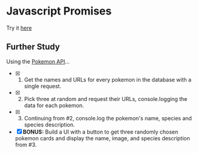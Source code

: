 Javascript Promises
==================

Try it [here](https://scojo44.github.io/springboard-exercises/sec-31.3.10/)

Further Study
-------------

Using the [Pokemon API](https://pokeapi.co/)...

- [x] 1. Get the names and URLs for every pokemon in the database with a single request.
- [x] 2. Pick three at random and request their URLs, console.logging the data for each pokemon.
- [x] 3. Continuing from #2, console.log the pokemon's name, species and species description.
- [x] __BONUS:__ Build a UI with a button to get three randomly chosen pokemon cards and display the name, image, and species description from #3.